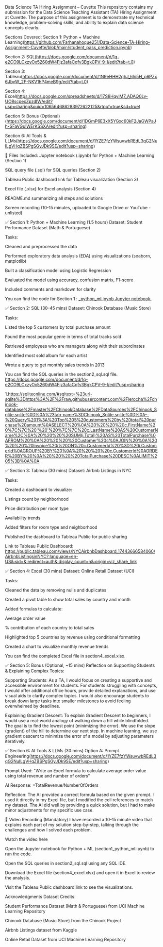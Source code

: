 Data Science TA Hiring Assignment – Cuvette
This repository contains my submission for the Data Science Teaching Assistant (TA) Hiring Assignment at Cuvette. The purpose of this assignment is to demonstrate my technical knowledge, problem-solving skills, and ability to explain data science concepts clearly.

Sections Covered:
Section 1: Python + Machine Learning(https://github.com/Farhanahoque251/Data-Science-TA-Hiring-Assignment-Cuvette/blob/main/student_pass_prediction.ipynb)

Section 2: SQL(https://docs.google.com/document/d/1q-e2CO9LCxzyOx5260dW4Fjz3afaCqfv3BgkCPV-9-I/edit?tab=t.0)

Section 3: Tableau(https://docs.google.com/document/d/1N9eHHH2qhJ_6hi5H_p6PZx6JbvW_2F-NKV1hP4meB9g/edit?tab=t.0)

Section 4: Excel(https://docs.google.com/spreadsheets/d/17S8HqvlM7_ADAQ0Lv-UO8scpexZpzdIW/edit?usp=sharing&ouid=106564686283972622125&rtpof=true&sd=true)

Section 5: Bonus (Optional)(https://docs.google.com/document/d/1DGmP6E3xX5YGxc60kF2JaGWPaJh-SFaVGulWErKSSXA/edit?usp=sharing)

Section 6: AI Tools & LLMs(https://docs.google.com/document/d/1YZE7fzYWsuvwbREdL3qG2NuILgVHqZBSPgSGyJDk9SE/edit?usp=sharing)

📂 Files Included:
Jupyter notebook (.ipynb) for Python + Machine Learning (Section 1)

SQL query file (.sql) for SQL queries (Section 2)

Tableau Public dashboard link for Tableau visualization (Section 3)

Excel file (.xlsx) for Excel analysis (Section 4)

README.md summarizing all steps and solutions

Screen recording (10-15 minutes, uploaded to Google Drive or YouTube - unlisted)

✅ Section 1: Python + Machine Learning (1.5 hours)
Dataset: Student Performance Dataset (Math & Portuguese)

Tasks:

Cleaned and preprocessed the data

Performed exploratory data analysis (EDA) using visualizations (seaborn, matplotlib)

Built a classification model using Logistic Regression

Evaluated the model using accuracy, confusion matrix, F1-score

Included comments and markdown for clarity

You can find the code for Section 1 :
[_python_ml.ipynb Jupyter notebook.](https://github.com/Farhanahoque251/Data-Science-TA-Hiring-Assignment-Cuvette/blob/main/student_pass_prediction.ipynb)

✅ Section 2: SQL (30–45 mins)
Dataset: Chinook Database (Music Store)

Tasks:

Listed the top 5 customers by total purchase amount

Found the most popular genre in terms of total tracks sold

Retrieved employees who are managers along with their subordinates

Identified most sold album for each artist

Wrote a query to get monthly sales trends in 2013

You can find the SQL queries in the section2_sql.sql file.
https://docs.google.com/document/d/1q-e2CO9LCxzyOx5260dW4Fjz3afaCqfv3BgkCPV-9-I/edit?usp=sharing

1.https://sqliteonline.com/#sqltext=%23url-sqlite%3Dhttps%3A%2F%2Fraw.githubusercontent.com%2Flerocha%2Fchinook-database%2Fmaster%2FChinookDatabase%2FDataSources%2FChinook_Sqlite.sqlite%0D%0A%23tab-name%3DChinook_Sqlite.sqlite%0D%0A--%20Query%201%3A%20Top%205%20customers%20by%20total%20purchase%20amount%0ASELECT%20%0A%20%20%20%20c.FirstName%20%7C%7C%20'%20'%20%7C%7C%20c.LastName%20AS%20CustomerName%2C%0A%20%20%20%20SUM(i.Total)%20AS%20TotalPurchase%0AFROM%20%0A%20%20%20%20Customer%20c%0AJOIN%20%0A%20%20%20%20Invoice%20i%20ON%20c.CustomerId%20%3D%20i.CustomerId%0AGROUP%20BY%20%0A%20%20%20%20c.CustomerId%0AORDER%20BY%20%0A%20%20%20%20TotalPurchase%20DESC%0ALIMIT%205%3B%0A%0A


✅ Section 3: Tableau (30 mins)
Dataset: Airbnb Listings in NYC

Tasks:

Created a dashboard to visualize:

Listings count by neighborhood

Price distribution per room type

Availability trends

Added filters for room type and neighborhood

Published the dashboard to Tableau Public for public sharing

Link to Tableau Public Dashboard:
https://public.tableau.com/views/NYCAirbnbDashboard_17443666584060/AirbnbListingsinNYC?:language=en-US&:sid=&:redirect=auth&:display_count=n&:origin=viz_share_link

✅ Section 4: Excel (30 mins)
Dataset: Online Retail Dataset (UCI)

Tasks:

Cleaned the data by removing nulls and duplicates

Created a pivot table to show total sales by country and month

Added formulas to calculate:

Average order value

% contribution of each country to total sales

Highlighted top 5 countries by revenue using conditional formatting

Created a chart to visualize monthly revenue trends

You can find the completed Excel file in section4_excel.xlsx.

✅ Section 5: Bonus (Optional, ~15 mins)
Reflection on Supporting Students & Explaining Complex Topics:

Supporting Students:
As a TA, I would focus on creating a supportive and accessible environment for students. For students struggling with concepts, I would offer additional office hours, provide detailed explanations, and use visual aids to clarify complex topics. I would also encourage students to break down large tasks into smaller milestones to avoid feeling overwhelmed by deadlines.

Explaining Gradient Descent:
To explain Gradient Descent to beginners, I would use a real-world analogy of walking down a hill while blindfolded. The goal is to find the lowest point (minimizing the error). We use the slope (gradient) of the hill to determine our next step. In machine learning, we use gradient descent to minimize the error of a model by adjusting parameters iteratively.

✅ Section 6: AI Tools & LLMs (30 mins)
Option A: Prompt Engineering(https://docs.google.com/document/d/1YZE7fzYWsuvwbREdL3qG2NuILgVHqZBSPgSGyJDk9SE/edit?usp=sharing)

Prompt Used:
"Write an Excel formula to calculate average order value using total revenue and number of orders"

AI Response:
=TotalRevenue/NumberOfOrders

Reflection:
The AI provided a correct formula based on the given prompt. I used it directly in my Excel file, but I modified the cell references to match my dataset. The AI did well by providing a quick solution, but I had to make minor adjustments for my specific use case.

🎥 Video Recording (Mandatory)
I have recorded a 10-15 minute video that explains each part of my solution step-by-step, talking through the challenges and how I solved each problem.

Watch the video here

Open the Jupyter notebook for Python + ML (section1_python_ml.ipynb) to run the code.

Open the SQL queries in section2_sql.sql using any SQL IDE.

Download the Excel file (section4_excel.xlsx) and open it in Excel to review the analysis.

Visit the Tableau Public dashboard link to see the visualizations.

Acknowledgments
Dataset Credits:

Student Performance Dataset (Math & Portuguese) from UCI Machine Learning Repository

Chinook Database (Music Store) from the Chinook Project

Airbnb Listings dataset from Kaggle

Online Retail Dataset from UCI Machine Learning Repository

